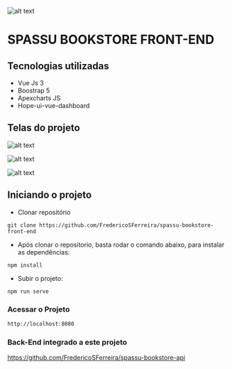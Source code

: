 ![alt text](https://res.cloudinary.com/dcwdff5pu/image/upload/v1728849906/Screenshot_46_hdpaew.png)
# SPASSU BOOKSTORE FRONT-END

## Tecnologias utilizadas

- Vue Js 3
- Boostrap 5
- Apexcharts JS
- Hope-ui-vue-dashboard

## Telas do projeto

![alt text](https://res.cloudinary.com/dcwdff5pu/image/upload/v1728912238/Captura_de_tela_de_2024-10-14_10-22-06_jrysvs.png)


![alt text](https://res.cloudinary.com/dcwdff5pu/image/upload/v1728912238/Captura_de_tela_de_2024-10-14_10-21-41_mnh8vl.png)

![alt text](https://res.cloudinary.com/dcwdff5pu/image/upload/v1728912238/Captura_de_tela_de_2024-10-14_10-21-57_xo5wjo.png)


## Iniciando o projeto

- Clonar repositório
```shell
git clone https://github.com/FredericoSFerreira/spassu-bookstore-front-end
````

- Após clonar o repositorio, basta rodar o comando abaixo, para instalar as dependências:
```shell
npm install
````

- Subir o projeto:
```shell
npm run serve
````

### Acessar o Projeto
```bash
http://localhost:8080
````

### Back-End integrado a este projeto

https://github.com/FredericoSFerreira/spassu-bookstore-api
